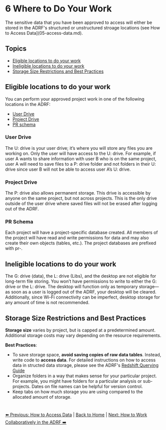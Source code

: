 # 6 Where to Do Your Work
The sensitive data that you have been approved to access will either be stored in the ADRF's structured or unstructured stroage locations (see How to Access Data](05-access-data.md).

## Topics
- [Eligible locations to do your work](#eligible-locations-to-do-your-work)
- [Ineligible locations to do your work](#ineligible-locations-to-do-your-work)
- [Storage Size Restrictions and Best Practices](#storage-size-restrictions-and-best-practices)


## Eligible locations to do your work
You can perform your approved project work in one of the following locations in the ADRF:
- [User Drive](#user-drive)
- [Project Drive](#project-drive)
- [PR schema](#pr-schema)

### User Drive
The U: drive is your user drive; it’s where you will store any files you are working on. Only the user will have access to the U: drive. For example, if user A wants to share information with user B who is on the same project, user A will need to save files to a P: drive folder and not folders in their U: drive since user B will not be able to access user A’s U: drive.

### Project Drive
The P: drive also allows permanent storage. This drive is accessible by anyone on the same project, but not across projects. This is the only drive outside of the user drive where saved files will not be erased after logging out of the ADRF.

### PR Schema
Each project will have a project-specific database created. All members of the project will have read and write permissions for data and may also create their own objects (tables, etc.). The project databases are prefixed with pr-.

## Ineligible locations to do your work
The G: drive (data), the L: drive (Libs), and the desktop are not eligible for long-term file storing. You won’t have permissions to write to either the G: drive or the L: drive. The desktop will function only as temporary storage—as soon as a user is logged out of the ADRF, your desktop will be cleared. Additionally, since Wi-Fi connectivity can be imperfect, desktop storage for any amount of time is not recommended.

## Storage Size Restrictions and Best Practices
**Storage size** varies by project, but is capped at a predetermined amount. Additional storage costs may vary depending on the resource requirements.

**Best Practices**: 
- To save storage space, **avoid saving copies of raw data tables**. Instead, write code to **access data**. For detailed instructions on how to access data in structed data storage, please see the ADRF's [Redshift Querying Guide](11-querying-guide.md)
- Organize folders in a way that makes sense for your particular project. For example, you might have folders for a particular analysis or sub-projects. Dates on file names can be helpful for version control.
- Keep tabs on how much storage you are using compared to the allocated amount of storage.

#

[⬅️ Previous: How to Access Data](05-access-data.md) | [Back to Home](00-cover.md) | [Next: How to Work Collaboratively in the ADRF ➡️](07-collaborate.md)
